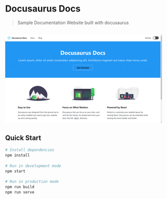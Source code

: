 # Docusaurus Docs

> Sample Documentation Website built with docusaurus

<h2 align="center">
  <img src="./screenshots.gif" alt="docusaurus-docs" width="600px" />
  <br>
</h2>


## Quick Start

```bash
# Install dependencies
npm install

# Run in development mode
npm start

# Run in production mode
npm run build
npm run serve
```
